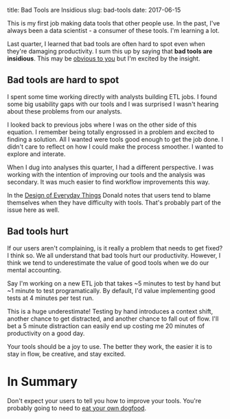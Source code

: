 title: Bad Tools are Insidious
slug: bad-tools
date: 2017-06-15

This is my first job making data tools that other people use.
In the past, I've always been a data scientist -
a consumer of these tools.
I'm learning a lot.

Last quarter, I learned that bad tools are often hard to spot even when they're damaging productivity.
I sum this up by saying that **bad tools are insidious**.
This may be [obvious to you](https://sivers.org/obvious) but I'm excited by the insight.

## Bad tools are hard to spot

I spent some time working directly with analysts building ETL jobs.
I found some big usability gaps with our tools
and I was surprised I wasn't hearing about these problems from our analysts.

I looked back to previous jobs where I was on the other side of this equation.
I remember being totally engrossed in a problem and excited to finding a solution.
All I wanted were tools good enough to get the job done.
I didn't care to reflect on how I could make the process smoother.
I wanted to explore and interate.

When I dug into analyses this quarter, I had a different perspective.
I was working with the intention of improving our tools
and the analysis was secondary.
It was much easier to find workflow improvements this way.

In the [Design of Everyday Things](https://en.wikipedia.org/wiki/The_Design_of_Everyday_Things) 
Donald notes that users tend to blame themselves when they have difficulty with tools.
That's probably part of the issue here as well.

## Bad tools hurt

If our users aren't complaining, is it really a problem that needs to get fixed?
I think so.
We all understand that bad tools hurt our productivity.
However, I think we tend to underestimate the value of good tools when we do our mental accounting.

Say I'm working on a new ETL job that takes ~5 minutes to test by hand
but ~1 minute to test programatically.
By default, I'd value implementing good tests at 4 minutes per test run.

This is a huge underestimate!
Testing by hand introduces a context shift, another chance to get distracted,
and another chance to fall out of flow.
I'll bet a 5 minute distraction can easily end up costing me 20 minutes of productivity on a good day.

Your tools should be a joy to use.
The better they work, the easier it is to stay in flow, be creative, and stay excited.

# In Summary

Don't expect your users to tell you how to improve your tools.
You're probably going to need to
[eat your own dogfood](https://en.wikipedia.org/wiki/Eating_your_own_dog_food).
